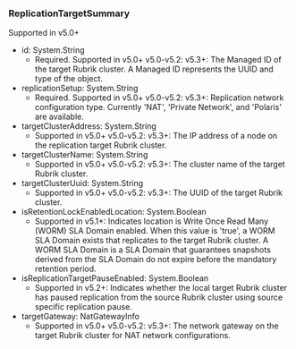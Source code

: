 ### ReplicationTargetSummary
Supported in v5.0+

- id: System.String
  - Required. Supported in v5.0+
  v5.0-v5.2: 
  v5.3+: The Managed ID of the target Rubrik cluster. A Managed ID represents the UUID and type of the object.
- replicationSetup: System.String
  - Required. Supported in v5.0+
  v5.0-v5.2: 
  v5.3+: Replication network configuration type. Currently 'NAT', 'Private Network', and 'Polaris' are available.
- targetClusterAddress: System.String
  - Supported in v5.0+
  v5.0-v5.2: 
  v5.3+: The IP address of a node on the replication target Rubrik cluster.
- targetClusterName: System.String
  - Supported in v5.0+
  v5.0-v5.2: 
  v5.3+: The cluster name of the target Rubrik cluster.
- targetClusterUuid: System.String
  - Supported in v5.0+
  v5.0-v5.2: 
  v5.3+: The UUID of the target Rubrik cluster.
- isRetentionLockEnabledLocation: System.Boolean
  - Supported in v5.1+: Indicates location is Write Once Read Many (WORM) SLA Domain enabled. When this value is 'true', a WORM SLA Domain exists that replicates to the target Rubrik cluster. A WORM SLA Domain is a SLA Domain that guarantees snapshots derived from the SLA Domain do not expire before the mandatory retention period.
- isReplicationTargetPauseEnabled: System.Boolean
  - Supported in v5.2+: Indicates whether the local target Rubrik cluster has paused replication from the source Rubrik cluster using source specific replication pause.
- targetGateway: NatGatewayInfo
  - Supported in v5.0+
  v5.0-v5.2: 
  v5.3+: The network gateway on the target Rubrik cluster for NAT network configurations.
